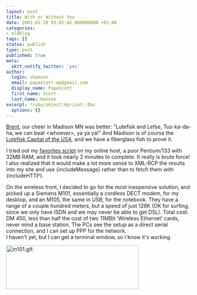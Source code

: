 ```yaml
---
layout: post
title: With or Without You
date: 2001-02-20 03:02:42.000000000 +01:00
categories:
- oldblog
tags: []
status: publish
type: post
published: true
meta:
  aktt_notify_twitter: 'yes'
author:
  login: shanson
  email: papascott-wp@gmail.com
  display_name: PapaScott
  first_name: Scott
  last_name: Hanson
excerpt: !ruby/object:Hpricot::Doc
  options: {}
---
```

<p><a href="http://inessential.com/2001/02/19.html">Brent</a>, our cheer in Madison MN was better: "Lutefisk and Lefse, Tus-ka-da-ha, we can beat &lt;whoever>, ya ya ya!" And Madison is of course the <a href="http://personal.riverusers.com/~roses/lutefisk.htm">Lutefisk Capital of the USA</a>, and we have a fiberglass fish to prove it.</p>
<p>I tried out my <a href="http://shanson.editthispage.com/stories/storyReader$501">favorites script</a> on my online host, a poor Pentium/133 with 32MB RAM, and it took nearly 2 minutes to complete. It really is brute force! I also realized that it would make a lot more sense to XML-RCP the results into my site and use &#123;includeMessage&#125; rather than to fetch them with &#123;includeHTTP&#125;.</p>
<p>On the wireless front, I decided to go for the most inexpensive solution, and picked up a Siemens M101, essentially a cordless DECT modem, for my desktop, and an M105, the same in USB, for the notebook. They have a range of a couple hundred meters, but a speed of just 128K (OK for surfing, since we only have ISDN and we may never be able to get DSL). Total cost: DM 450, less than half the cost of two 11MBit 'Wireless Ethernet' cards, never mind a base station. The PCs see the setup as a direct serial connection, and I can set up PPP for the network.<br />
I haven't yet, but I can get a terminal window, so I know it's working.</p>
<p><img src="https://www.papascott.de/wordpress/wp-content/uploads/2001/02/m101.gif" height="119" width="360" border="0" alt="m101.gif: " /></p>
